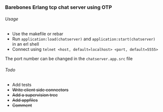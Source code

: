 ### Barebones Erlang tcp chat server using OTP

###### Usage
* Use the makefile or rebar 
* Run `application:load(chatserver)` and `application:start(chatserver)` in an erl shell
* Connect using `telnet <host, default=localhost> <port, default=5555>`

The port number can be changed in the `chatserver.app.src` file

###### Todo
- Add tests
- ~~Write client side connectors~~
- ~~Add a supervision tree~~
- ~~Add appfiles~~
- ~~Comment~~
